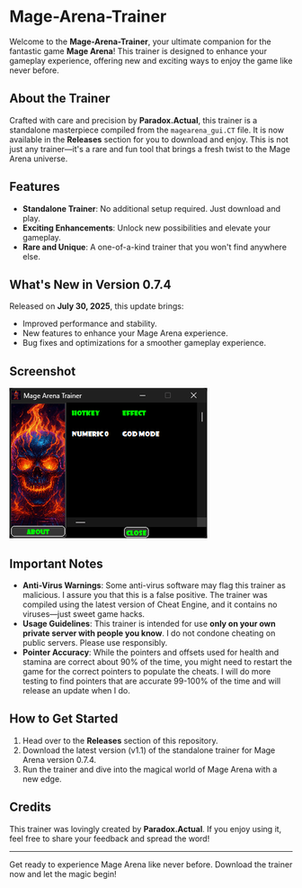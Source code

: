 # Mage-Arena-Trainer

Welcome to the **Mage-Arena-Trainer**, your ultimate companion for the fantastic game **Mage Arena**! This trainer is designed to enhance your gameplay experience, offering new and exciting ways to enjoy the game like never before.

## About the Trainer

Crafted with care and precision by **Paradox.Actual**, this trainer is a standalone masterpiece compiled from the `magearena_gui.CT` file. It is now available in the **Releases** section for you to download and enjoy. This is not just any trainer—it's a rare and fun tool that brings a fresh twist to the Mage Arena universe.

## Features

- **Standalone Trainer**: No additional setup required. Just download and play.
- **Exciting Enhancements**: Unlock new possibilities and elevate your gameplay.
- **Rare and Unique**: A one-of-a-kind trainer that you won't find anywhere else.

## What's New in Version 0.7.4

Released on **July 30, 2025**, this update brings:
- Improved performance and stability.
- New features to enhance your Mage Arena experience.
- Bug fixes and optimizations for a smoother gameplay experience.

## Screenshot

![Mage-Arena-Trainer Screenshot](screenshot.png)

## Important Notes

- **Anti-Virus Warnings**: Some anti-virus software may flag this trainer as malicious. I assure you that this is a false positive. The trainer was compiled using the latest version of Cheat Engine, and it contains no viruses—just sweet game hacks.
- **Usage Guidelines**: This trainer is intended for use **only on your own private server with people you know**. I do not condone cheating on public servers. Please use responsibly.
- **Pointer Accuracy**: While the pointers and offsets used for health and stamina are correct about 90% of the time, you might need to restart the game for the correct pointers to populate the cheats. I will do more testing to find pointers that are accurate 99-100% of the time and will release an update when I do.

## How to Get Started

1. Head over to the **Releases** section of this repository.
2. Download the latest version (v1.1) of the standalone trainer for Mage Arena version 0.7.4.
3. Run the trainer and dive into the magical world of Mage Arena with a new edge.

## Credits

This trainer was lovingly created by **Paradox.Actual**. If you enjoy using it, feel free to share your feedback and spread the word!

---

Get ready to experience Mage Arena like never before. Download the trainer now and let the magic begin!
